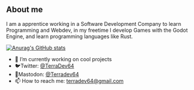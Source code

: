 ## About me

I am a apprentice working in a Software Development Company to learn Programming and Webdev, in my freetime I develop Games with the Godot Engine, and learn programming languages like Rust.

[![Anurag's GitHub stats](https://github-readme-stats.vercel.app/api?username=terradev64=anuraghazra)](https://github.com/anuraghazra/github-readme-stats)

- 🔭 I’m currently working on cool projects
- 🐦Twitter: [@TerraDev64](https://twitter.com/TerraDev64)
- 🐘Mastodon: [@Terradev64](https://mastodon.gamedev.place/@TerraDev64)
- 📫 How to reach me: terradev64@gmail.com

